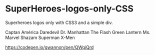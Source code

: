 # SuperHeroes-logos-only-CSS
Superheroes logos only with CSS3 and a simple div.

Captan América
Daredevil
Dr. Manhattan
The Flash
Green Lantern
Ms. Marvel
Shazam
Superman
X-Men

https://codepen.io/gwannon/pen/QWqjQrd
